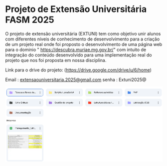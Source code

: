 # Projeto de Extensão Universitária FASM 2025
O projeto de extensão universitária (EXTUNI) tem como objetivo unir alunos com diferentes níveis de conhecimento de desenvolvimento para a criação de um projeto real onde foi proposto o desenvolvimento de uma página web para o dominio " https://descubra.muriae.mg.gov.br/" com intuito de integração do conteúdo desenvolvido para uma implementação real do projeto que nos foi proposta em nossa disciplina.

Link para o drive do projeto: (https://drive.google.com/drive/u/6/home)

Email : extensaouniversitaria.2025@gmail.com
senha : Extuni2025@

![imagem do drive](image.png)
